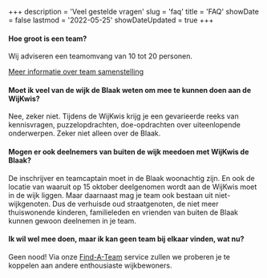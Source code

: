 +++
description = 'Veel gestelde vragen'
slug = 'faq'
title = 'FAQ'
showDate = false
lastmod = '2022-05-25'
showDateUpdated = true
+++

#### Hoe groot is een team?
Wij adviseren een teamomvang van 10 tot 20 personen.

[Meer informatie over team samenstelling](/nieuws/hoe-stel-je-een-team-samen)

#### Moet ik veel van de wijk de Blaak weten om mee te kunnen doen aan de WijKwis?
Nee, zeker niet. 
Tijdens de WijKwis krijg je een gevarieerde reeks van kennisvragen, puzzelopdrachten, doe-opdrachten over uiteenlopende onderwerpen. 
Zeker niet alleen over de Blaak.

#### Mogen er ook deelnemers van buiten de wijk meedoen met WijKwis de Blaak?
De inschrijver en teamcaptain moet in de Blaak woonachtig zijn. 
En ook de locatie van waaruit op 15 oktober deelgenomen wordt aan de WijKwis moet in de wijk liggen. 
Maar daarnaast mag je team ook bestaan uit niet-wijkgenoten. 
Dus de verhuisde oud straatgenoten, de niet meer thuiswonende kinderen, familieleden en vrienden van buiten de Blaak kunnen gewoon deelnemen in je team.

#### Ik wil wel mee doen, maar ik kan geen team bij elkaar vinden, wat nu?
Geen nood! Via onze [Find-A-Team](/find-a-team) service zullen we proberen je te koppelen aan andere enthousiaste wijkbewoners.
